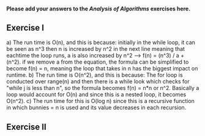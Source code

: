 #### Please add your answers to the ***Analysis of  Algorithms*** exercises here.

## Exercise I

a) The run time is O(n), and this is because:
    initially in the while loop, it can be seen as n^3
    then n is increased by n^2 in the next line meaning that eachtime the loop runs, a is also increased by n^2 --> f(n) = (n^3) / a + (n^2). if we remove a from the equation, the formula can be simplified to become f(n) = n, meaning the loop that takes in n has the biggest impact on runtime.
b) The run time is O(n^2), and this is because:
    The for loop is conducted over range(n) and then there is a while look which checks for "while j is less than n", so the formula becomes f(n) = n*n or n^2. Basically a loop would account for O(n) and since this is a nested loop, it becomes O(n^2).
c) The run time for this is O(log n) since this is a recursive function in which bunnies = n is used and its value decreases in each recursion.


## Exercise II



